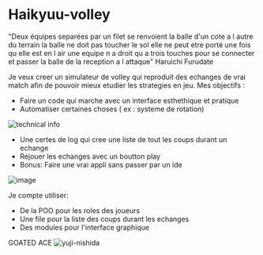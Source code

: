 # Haikyuu-volley

"Deux équipes separées par un filet se renvoient la balle d'un cote a l autre du terrain la balle ne doit pas toucher le sol elle ne peut etre porté une fois qu elle est en l air une equipe n a droit qu a trois touches pour se connecter et passer la balle de la reception a l attaque" Haruichi Furudate

Je veux creer un simulateur de volley qui reproduit des echanges de vrai match afin de pouvoir mieux etudier les strategies en jeu.
Mes objectifs :
- Faire un code qui marche avec un interface esthethique et pratique
- Automatiser certaines choses ( ex : systeme de rotation)

![technical info](https://user-images.githubusercontent.com/90553363/161491710-b9715f9f-f026-456c-9fb0-237d7f091415.gif)

- Une certes de log qui cree une liste de tout les coups durant un echange 
- Rejouer les echanges avec un boutton play
- Bonus: Faire une vrai appli sans passer par un ide

![image](https://user-images.githubusercontent.com/90553363/161490865-7f449dd0-4710-4031-af1f-b97a8d57455f.png)

Je compte utiliser:
- De la POO pour les roles des joueurs 
- Une file pour la liste des coups durant les echanges
- Des modules pour l'interface graphique 

GOATED ACE
![yuji-nishida](https://user-images.githubusercontent.com/90553363/161496662-5d67a0a9-e7c1-4682-a2ea-d844d848c692.gif)

